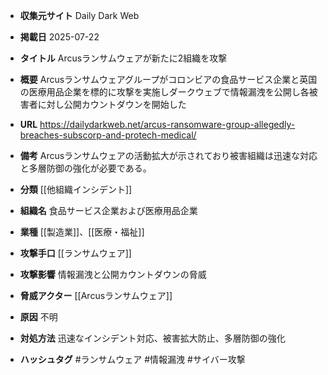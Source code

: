 - **収集元サイト**
Daily Dark Web

- **掲載日**
2025-07-22

- **タイトル**
Arcusランサムウェアが新たに2組織を攻撃

- **概要**
Arcusランサムウェアグループがコロンビアの食品サービス企業と英国の医療用品企業を標的に攻撃を実施しダークウェブで情報漏洩を公開し各被害者に対し公開カウントダウンを開始した

- **URL**
https://dailydarkweb.net/arcus-ransomware-group-allegedly-breaches-subscorp-and-protech-medical/

- **備考**
Arcusランサムウェアの活動拡大が示されており被害組織は迅速な対応と多層防御の強化が必要である。

- **分類**
[[他組織インシデント]]

- **組織名**
食品サービス企業および医療用品企業

- **業種**
[[製造業]]、[[医療・福祉]]

- **攻撃手口**
[[ランサムウェア]]

- **攻撃影響**
情報漏洩と公開カウントダウンの脅威

- **脅威アクター**
[[Arcusランサムウェア]]

- **原因**
不明

- **対処方法**
迅速なインシデント対応、被害拡大防止、多層防御の強化

- **ハッシュタグ**
#ランサムウェア #情報漏洩 #サイバー攻撃
